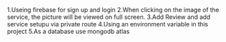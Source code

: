 1.Useing firebase for sign up and login
2.When clicking on the image of the service, the picture will be viewed on full screen.
3.Add Review and add service setupu via private route
4.Using an environment variable in this project
5.As a database use mongodb atlas